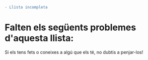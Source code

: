 ```diff
- Llista incompleta
```
# Falten els següents problemes d'aquesta llista:

Si els tens fets o coneixes a algú que els té, no dubtis a penjar-los!
